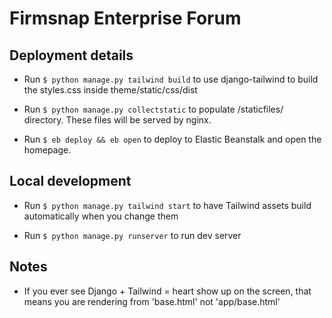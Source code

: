 # Firmsnap Enterprise Forum

## Deployment details
 - Run `$ python manage.py tailwind build` to use django-tailwind to build the styles.css inside theme/static/css/dist

 - Run `$ python manage.py collectstatic` to populate /staticfiles/ directory. These files will be served by nginx.

 - Run `$ eb deploy && eb open` to deploy to Elastic Beanstalk and open the homepage.

## Local development

 - Run `$ python manage.py tailwind start` to have Tailwind assets build automatically when you change them

 - Run `$ python manage.py runserver` to run dev server

## Notes

 - If you ever see Django + Tailwind = heart show up on the screen, that means you are rendering from 'base.html' not 'app/base.html'